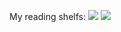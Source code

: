 My reading shelfs:
[<img src="https://s.gr-assets.com/images/badge/badge1.jpg">](https://www.goodreads.com/review/list/171175794?shelf=currently-reading)
[<img src="https://img.shields.io/badge/AniList-lightblue?logo=manga">](https://img.shields.io/badge/AniList-lightblue?logo=manga)

